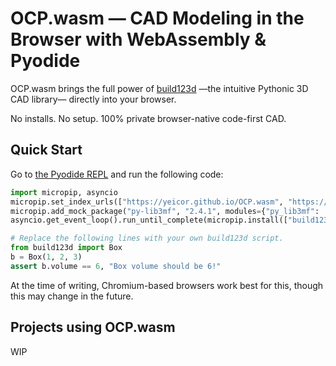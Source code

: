 # OCP.wasm — CAD Modeling in the Browser with WebAssembly & Pyodide

OCP.wasm brings the full power of [build123d](https://build123d.readthedocs.io/) —the intuitive Pythonic 3D CAD library—
directly into your browser.

No installs. No setup. 100% private browser-native code-first CAD.


## Quick Start

Go to [the Pyodide REPL](https://pyodide.org/en/latest/console.html) and run the following code:

```py
import micropip, asyncio
micropip.set_index_urls(["https://yeicor.github.io/OCP.wasm", "https://pypi.org/simple"])
micropip.add_mock_package("py-lib3mf", "2.4.1", modules={"py_lib3mf": '''import micropip; import asyncio; asyncio.run(micropip.install("lib3mf")); from lib3mf import *'''}) # Only required for build123d<0.10.0
asyncio.get_event_loop().run_until_complete(micropip.install(["build123d", "sqlite3", "ssl"]))

# Replace the following lines with your own build123d script.
from build123d import Box
b = Box(1, 2, 3)
assert b.volume == 6, "Box volume should be 6!"
```

At the time of writing, Chromium-based browsers work best for this, though this may change in the future.

## Projects using OCP.wasm

WIP
